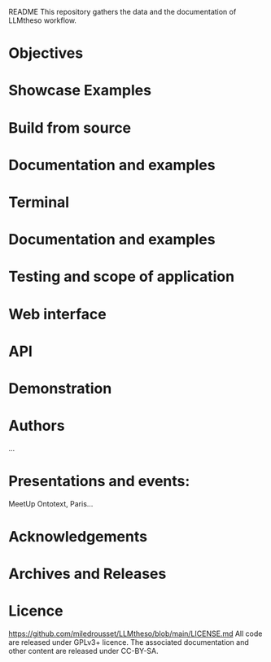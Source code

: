 README
This repository gathers the data and the documentation of LLMtheso workflow. 
# Objectives
# Showcase Examples 
# Build from source
# Documentation and examples
# Terminal
# Documentation and examples
# Testing and scope of application
# Web interface
# API
# Demonstration
# Authors
…
# Presentations and events:
MeetUp Ontotext, Paris…
# Acknowledgements
# Archives and Releases
# Licence
https://github.com/miledrousset/LLMtheso/blob/main/LICENSE.md
All code are released under GPLv3+ licence. The associated documentation and other content are released under CC-BY-SA.

